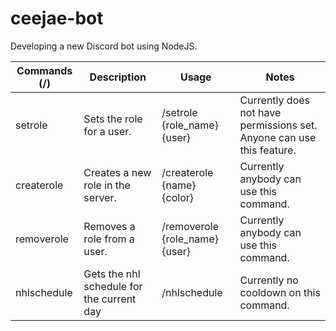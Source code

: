 # ceejae-bot
Developing a new Discord bot using NodeJS.

| Commands (/) | Description | Usage | Notes |
|----------|-------------|-------|-------|
| setrole | Sets the role for a user. | /setrole {role_name} {user} | Currently does not have permissions set. Anyone can use this feature. |
| createrole | Creates a new role in the server. | /createrole {name} {color} | Currently anybody can use this command. |
| removerole | Removes a role from a user. | /removerole {role_name} {user} | Currently anybody can use this command. |
| nhlschedule | Gets the nhl schedule for the current day | /nhlschedule | Currently no cooldown on this command. |
